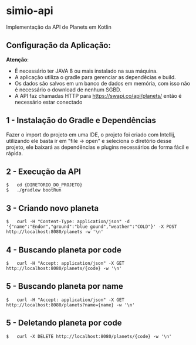 # simio-api

Implementação da API de Planets em Kotlin


## Configuração da Aplicação:

**Atenção**: 

- É necessário ter JAVA 8 ou mais instalado na sua máquina.
- A aplicação utiliza o gradle para gerenciar as dependêcias e build. 
- Os dados são salvos em um banco de dados em memória, com isso não é necessário o download de nenhum SGBD.
- A API faz chamadas HTTP para https://swapi.co/api/planets/ então é necessário estar conectado

## 1 - Instalação do Gradle e Dependências

Fazer o import do projeto em uma IDE, o projeto foi criado com Intellij, utilizando ele basta ir em "file -> open"
e seleciona o diretório desse projeto, ele baixará as dependências e plugins necessários de forma fácil e rápida.

## 2 - Execução da API 

```
$   cd {DIRETORIO_DO_PROJETO}
$   ./gradlew bootRun
```

## 3 - Criando novo planeta

```
$   curl -H "Content-Type: application/json" -d '{"name":"Endor","ground":"blue gound","weather":"COLD"}' -X POST http://localhost:8080/planets -w '\n'
```

## 4 - Buscando planeta por code

```
$   curl -H "Accept: application/json" -X GET http://localhost:8080/planets/{code} -w '\n'
```


## 5 - Buscando planeta por name

```
$   curl -H "Accept: application/json" -X GET http://localhost:8080/planets?name={name} -w '\n'
```

## 5 - Deletando planeta por code

```
$   curl -X DELETE http://localhost:8080/planets/{code} -w '\n'
```

